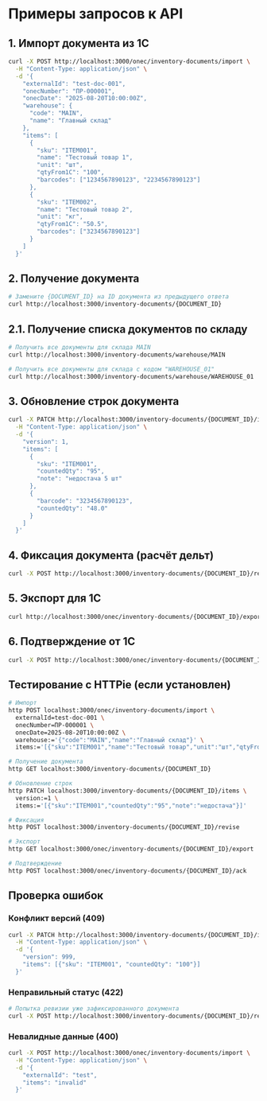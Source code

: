 # Примеры запросов к API

## 1. Импорт документа из 1С

```bash
curl -X POST http://localhost:3000/onec/inventory-documents/import \
  -H "Content-Type: application/json" \
  -d '{
    "externalId": "test-doc-001",
    "onecNumber": "ПР-000001", 
    "onecDate": "2025-08-20T10:00:00Z",
    "warehouse": {
      "code": "MAIN",
      "name": "Главный склад"
    },
    "items": [
      {
        "sku": "ITEM001",
        "name": "Тестовый товар 1",
        "unit": "шт",
        "qtyFrom1C": "100",
        "barcodes": ["1234567890123", "2234567890123"]
      },
      {
        "sku": "ITEM002", 
        "name": "Тестовый товар 2",
        "unit": "кг",
        "qtyFrom1C": "50.5",
        "barcodes": ["3234567890123"]
      }
    ]
  }'
```

## 2. Получение документа

```bash
# Замените {DOCUMENT_ID} на ID документа из предыдущего ответа
curl http://localhost:3000/inventory-documents/{DOCUMENT_ID}
```

## 2.1. Получение списка документов по складу

```bash
# Получить все документы для склада MAIN
curl http://localhost:3000/inventory-documents/warehouse/MAIN

# Получить все документы для склада с кодом "WAREHOUSE_01"
curl http://localhost:3000/inventory-documents/warehouse/WAREHOUSE_01
```

## 3. Обновление строк документа

```bash
curl -X PATCH http://localhost:3000/inventory-documents/{DOCUMENT_ID}/items \
  -H "Content-Type: application/json" \
  -d '{
    "version": 1,
    "items": [
      {
        "sku": "ITEM001",
        "countedQty": "95",
        "note": "недостача 5 шт"
      },
      {
        "barcode": "3234567890123",
        "countedQty": "48.0"
      }
    ]
  }'
```

## 4. Фиксация документа (расчёт дельт)

```bash
curl -X POST http://localhost:3000/inventory-documents/{DOCUMENT_ID}/revise
```

## 5. Экспорт для 1С

```bash
curl http://localhost:3000/onec/inventory-documents/{DOCUMENT_ID}/export
```

## 6. Подтверждение от 1С

```bash
curl -X POST http://localhost:3000/onec/inventory-documents/{DOCUMENT_ID}/ack
```

## Тестирование с HTTPie (если установлен)

```bash
# Импорт
http POST localhost:3000/onec/inventory-documents/import \
  externalId=test-doc-001 \
  onecNumber=ПР-000001 \
  onecDate=2025-08-20T10:00:00Z \
  warehouse:='{"code":"MAIN","name":"Главный склад"}' \
  items:='[{"sku":"ITEM001","name":"Тестовый товар","unit":"шт","qtyFrom1C":"100","barcodes":["1234567890123"]}]'

# Получение документа
http GET localhost:3000/inventory-documents/{DOCUMENT_ID}

# Обновление строк
http PATCH localhost:3000/inventory-documents/{DOCUMENT_ID}/items \
  version:=1 \
  items:='[{"sku":"ITEM001","countedQty":"95","note":"недостача"}]'

# Фиксация
http POST localhost:3000/inventory-documents/{DOCUMENT_ID}/revise

# Экспорт
http GET localhost:3000/onec/inventory-documents/{DOCUMENT_ID}/export

# Подтверждение
http POST localhost:3000/onec/inventory-documents/{DOCUMENT_ID}/ack
```

## Проверка ошибок

### Конфликт версий (409)
```bash
curl -X PATCH http://localhost:3000/inventory-documents/{DOCUMENT_ID}/items \
  -H "Content-Type: application/json" \
  -d '{
    "version": 999,
    "items": [{"sku": "ITEM001", "countedQty": "100"}]
  }'
```

### Неправильный статус (422)
```bash
# Попытка ревизии уже зафиксированного документа
curl -X POST http://localhost:3000/inventory-documents/{DOCUMENT_ID}/revise
```

### Невалидные данные (400)
```bash
curl -X POST http://localhost:3000/onec/inventory-documents/import \
  -H "Content-Type: application/json" \
  -d '{
    "externalId": "test",
    "items": "invalid"
  }'
```
